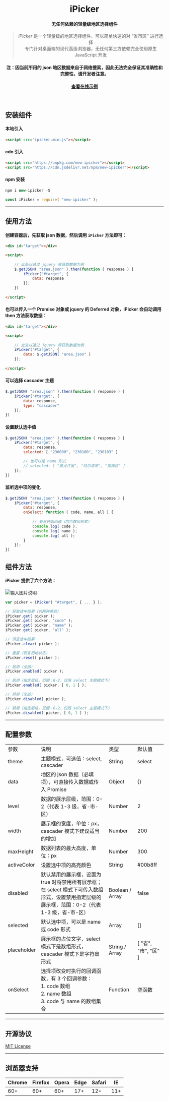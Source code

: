 <br>
<h1 align="center">iPicker</h1>

<h4 align="center">无任何依赖的轻量级地区选择组件</h4>

<blockquote align="center">
  <em>iPicker</em> 是一个轻量级的地区选择组件，可以简单快速的对 “省市区” 进行选择<br>
专门针对桌面端的现代高级浏览器，无任何第三方依赖完全使用原生 JavaScript 开发
</blockquote>

<h4 align="center">注：因当前所用的 json 地区数据来自于网络搜索，因此无法完全保证其准确性和完整性，请开发者注意。</h4>

<h4 align="center">
  <a href="http://dreamer365.gitee.io/ipicker/" target="_blank">查看在线示例</a>
</h4>
<br>

## 安装组件
#### 本地引入

```html
<script src="ipicker.min.js"></script>
```

#### cdn 引入

```html
<script src="https://unpkg.com/new-ipicker"></script>
<script src="https://cdn.jsdelivr.net/npm/new-ipicker"></script>
```

#### npm 安装

```javascript
npm i new-ipicker -S
```
```javascript
const iPicker = require( "new-ipicker" );
```
<hr/>

## 使用方法
#### 创建容器后，先获取 json 数据，然后调用 `iPicker` 方法即可：

```html
<div id="target"></div>

<script>
    
    // 此处以通过 jquery 库获取数据为例
    $.getJSON( "area.json" ).then(function ( response ) {
        iPicker("#target", {
            data: response
        });
    })
    
</script>
```
#### 也可以传入一个 Promise 对象或 jquery 的 Deferred 对象，iPicker 会自动调用 then 方法获取数据：

```html
<div id="target"></div>

<script>
    
    // 此处以通过 jquery 库获取数据为例
    iPicker("#target", {
        data: $.getJSON( "area.json" )
    });
    
</script>
```
#### 可以选择 cascader 主题
```javascript
$.getJSON( "area.json" ).then(function ( response ) {
    iPicker("#target", {
        data: response,
        type: "cascader"
    });
})
```
#### 设置默认选中值
```javascript
$.getJSON( "area.json" ).then(function ( response ) {
    iPicker("#target", {
        data: response,
        selected: [ "230000", "230100", "230103" ]

        // 也可以是 name 形式
        // selected: [ "黑龙江省", "哈尔滨市", "南岗区" ]
    });
})
```
#### 监听选中项的变化
```javascript
$.getJSON( "area.json" ).then(function ( response ) {
    iPicker("#target", {
        data: response,
        onSelect: function ( code, name, all ) {
            
            // 有三种返回值（均为数组形式）
            console.log( code );
            console.log( name );
            console.log( all );
        }
    });
})
```
## 组件方法
#### iPicker 提供了六个方法：
![输入图片说明](https://images.gitee.com/uploads/images/2020/0306/123227_4782b14c_5535128.png)

```javascript
var picker = iPicker( "#target", { ... } );

// 获取选中结果（前两种等效）
iPicker.get( picker );
iPicker.get( picker, "code" );
iPicker.get( picker, "name" );
iPicker.get( picker, "all" );

// 清空选中结果
iPicker.clear( picker );

// 重置（恢复初始状态）
iPicker.reset( picker );

// 启用（全部）
iPicker.enabled( picker );

// 启用（指定层级，范围：0-2，仅限 select 主题模式下）
iPicker.enabled( picker, [ 0, 1 ] );

// 禁用（全部）
iPicker.disabled( picker );

// 禁用（指定层级，范围：0-2，仅限 select 主题模式下）
iPicker.disabled( picker, [ 0, 1 ] );
```

<hr/>

## 配置参数
<table>
    <tr>
        <td>参数</td>
        <td>说明</td>
        <td>类型</td>
        <td>默认值</td>
    </tr>
    <tr>
        <td>theme</td>
        <td>主题模式，可选值：select, cascader</td>
        <td>String</td>
        <td>select</td>
    </tr>
    <tr>
        <td>data</td>
        <td>地区的 json 数据（必填项），可直接传入数据或传入 Promise</td>
        <td>Object</td>
        <td>{}</td>
    </tr>
    <tr>
        <td>level</td>
        <td>数据的展示层级，范围：0-2（代表 1-3 级，省-市-区）</td>
        <td>Number</td>
        <td>2</td>
    </tr>
    <tr>
        <td>width</td>
        <td>展示框的宽度，单位：px，cascader 模式下建议适当的增加</td>
        <td>Number</td>
        <td>200</td>
    </tr>
    <tr>
        <td>maxHeight</td>
        <td>数据列表的最大高度，单位：px</td>
        <td>Number</td>
        <td>300</td>
    </tr>
    <tr>
        <td>activeColor</td>
        <td>设置选中项的高亮颜色</td>
        <td>String</td>
        <td>#00b8ff</td>
    </tr>
    <tr>
        <td>disabled</td>
        <td>默认禁用的展示框，设置为 true 时将禁用所有展示框；<br>在 select 模式下可传入数组形式，设置禁用指定层级的展示框，范围：0-2（代表 1-3 级，省-市-区）</td>
        <td>Boolean / Array</td>
        <td>false</td>
    </tr>
    <tr>
        <td>selected</td>
        <td>默认选中项，可以是 name 或 code 形式</td>
        <td>Array</td>
        <td>[]</td>
    </tr>
    <tr>
        <td>placeholder</td>
        <td>展示框的占位文字，select 模式下是数组形式，cascader 模式下是字符串形式</td>
        <td>String / Array</td>
        <td>[ "省", "市", "区" ]</td>
    </tr>
    <tr>
        <td>onSelect</td>
        <td>选择项改变时执行的回调函数，有 3 个回调参数：<br>1. code 数组<br>2. name 数组<br>3. code 与 name 的数组集合</td>
        <td>Function</td>
        <td>空函数</td>
    </tr>
</table>

<hr/>

## 开源协议
<p><a href="https://github.com/Dreamer365/iPicker/blob/master/LICENSE">MIT License</a></p>

<hr/>

## 浏览器支持

| Chrome | Firefox | Opera | Edge | Safari | IE  |
| ---    | ---     | ---   | ---  | ---    | --- |
| 60+    | 60+     | 60+   | 17+  | 12+    | 11+ |

